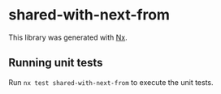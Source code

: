 # shared-with-next-from

This library was generated with [Nx](https://nx.dev).

## Running unit tests

Run `nx test shared-with-next-from` to execute the unit tests.
